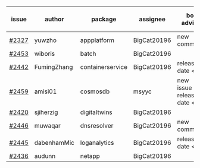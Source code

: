 | issue | author | package | assignee | bot advice | created date of issue | target release date | date from target |
| ------ | ------ | ------ | ------ | ------ | ------ | ------ | :-----: |
| [#2327](https://github.com/Azure/sdk-release-request/issues/2327) | yuwzho | appplatform | BigCat20196 | new comment.  <br> | 12-22 | 01-17 |   |
| [#2453](https://github.com/Azure/sdk-release-request/issues/2453) | wiboris | batch | BigCat20196 |   | 02-16 | 03-02 |   |
| [#2442](https://github.com/Azure/sdk-release-request/issues/2442) | FumingZhang | containerservice | BigCat20196 |   release date < 2 ! <br> | 02-14 | 02-21 | 2 |
| [#2459](https://github.com/Azure/sdk-release-request/issues/2459) | amisi01 | cosmosdb | msyyc | new issue ! <br> release date < 2 ! <br> | 02-17 | 02-18 | 0 |
| [#2420](https://github.com/Azure/sdk-release-request/issues/2420) | sjiherzig | digitaltwins | BigCat20196 |   | 02-07 | 02-15 |   |
| [#2446](https://github.com/Azure/sdk-release-request/issues/2446) | muwaqar | dnsresolver | BigCat20196 | new comment.  <br> | 02-15 | 02-28 |   |
| [#2445](https://github.com/Azure/sdk-release-request/issues/2445) | dabenhamMic | loganalytics | BigCat20196 |   release date < 2 ! <br> | 02-14 | 02-16 | -2 |
| [#2436](https://github.com/Azure/sdk-release-request/issues/2436) | audunn | netapp | BigCat20196 |   | 02-10 | 02-14 |   |
